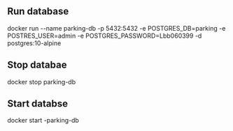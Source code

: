 ## Run database
docker run --name parking-db -p 5432:5432 -e POSTGRES_DB=parking -e POSTRES_USER=admin 
-e POSTGRES_PASSWORD=Lbb060399 -d postgres:10-alpine

## Stop databae
docker stop parking-db

## Start databse
docker start -parking-db